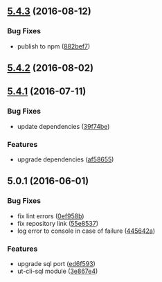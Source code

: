 <a name="5.4.3"></a>
## [5.4.3](https://github.com/softwaregroup-bg/ut-cli-sql/compare/v5.4.2...v5.4.3) (2016-08-12)


### Bug Fixes

* publish to npm ([882bef7](https://github.com/softwaregroup-bg/ut-cli-sql/commit/882bef7))



<a name="5.4.2"></a>
## [5.4.2](https://git.softwaregroup-bg.com/ut5/ut-cli-sql/compare/v5.4.1...v5.4.2) (2016-08-02)



<a name="5.4.1"></a>
## [5.4.1](https://git.softwaregroup-bg.com/ut5/ut-cli-sql/compare/v5.0.1...v5.4.1) (2016-07-11)


### Bug Fixes

* update dependencies ([39f74be](https://git.softwaregroup-bg.com/ut5/ut-cli-sql/commit/39f74be))


### Features

* upgrade dependencies ([af58655](https://git.softwaregroup-bg.com/ut5/ut-cli-sql/commit/af58655))



<a name="5.0.1"></a>
## 5.0.1 (2016-06-01)


### Bug Fixes

* fix lint errors ([0ef958b](https://git.softwaregroup-bg.com/ut5/ut-cli-sql/commit/0ef958b))
* fix repository link ([55e8537](https://git.softwaregroup-bg.com/ut5/ut-cli-sql/commit/55e8537))
* log error to console in case of failure ([445642a](https://git.softwaregroup-bg.com/ut5/ut-cli-sql/commit/445642a))

### Features

* upgrade sql port ([ed6f593](https://git.softwaregroup-bg.com/ut5/ut-cli-sql/commit/ed6f593))
* ut-cli-sql module ([3e867e4](https://git.softwaregroup-bg.com/ut5/ut-cli-sql/commit/3e867e4))



